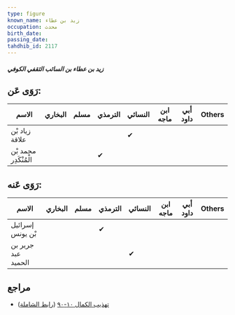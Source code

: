 ```yaml
---
type: figure
known_name: زيد بن عطاء
occupation: محدث
birth_date:
passing_date:
tahdhib_id: 2117
---
```

##### زيد بن عطاء بن السائب الثقفي الكوفي

## رَوَى عَن:
| الاسم                 | البخاري | مسلم | الترمذي | النسائي | ابن ماجه | أبي داود | Others |
| --------------------- | ------- | ---- | ------- | ------- | -------- | -------- | ------ |
| زياد بْن علاقة        |         |      |         | ✔       |          |          |        |
| محمد بْن الْمُنْكَدِر |         |      | ✔       |         |          |          |        |
## رَوَى عَنه:
| الاسم              | البخاري | مسلم | الترمذي | النسائي | ابن ماجه | أبي داود | Others |
| ------------------ | ------- | ---- | ------- | ------- | -------- | -------- | ------ |
| إسرائيل بْن يونس   |         |      | ✔       |         |          |          |        |
| جرير بن عبد الحميد |         |      |         | ✔       |          |          |        |
## مراجع
- [تهذيب الكمال ١٠-٩٠](obsidian://open?vault=Tahdhib-al-Kamal&file=Figures/٢١١٧-زيد%20بن%20عطاء%20بن%20السائب%20الثقفي%20الكوفي) ([رابط الشاملة](https://shamela.ws/book/3722/4862))